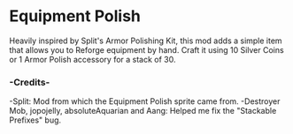 # Equipment Polish
Heavily inspired by Split's Armor Polishing Kit, this mod adds a simple item that allows you to Reforge equipment by hand. Craft it using 10 Silver Coins or 1 Armor Polish accessory for a stack of 30.


### -Credits-
-Split: Mod from which the Equipment Polish sprite came from.
-Destroyer Mob, jopojelly, absoluteAquarian and Aang: Helped me fix the "Stackable Prefixes" bug.

